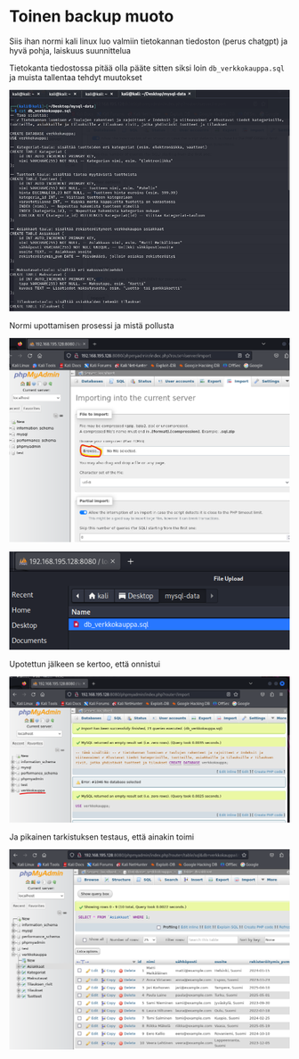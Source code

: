# Toinen backup muoto

Siis ihan normi kali linux luo valmiin tietokannan tiedoston (perus chatgpt) ja hyvä pohja, laiskuus suunnittelua

Tietokanta tiedostossa pitää olla pääte sitten siksi loin `db_verkkokauppa.sql` ja muista tallentaa tehdyt muutokset

![alt text](./kuvat/harj1.png)

Normi upottamisen prosessi ja mistä pollusta

![alt text](./kuvat/harj2.png)

![alt text](./kuvat/harj3.png)

Upotettun jälkeen se kertoo, että onnistui

![alt text](./kuvat/harj5.png)

Ja pikainen tarkistuksen testaus, että ainakin toimi

![alt text](./kuvat/harj6.png)
